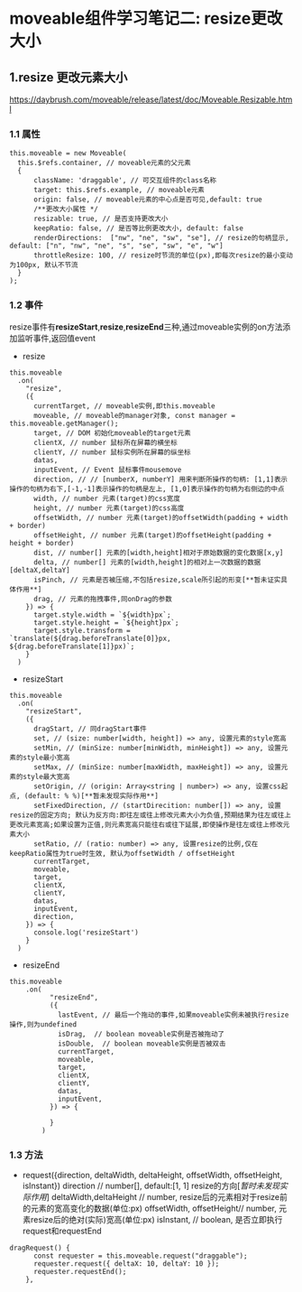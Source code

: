 # moveable组件学习笔记二: resize更改大小

## 1.resize 更改元素大小
https://daybrush.com/moveable/release/latest/doc/Moveable.Resizable.html
### 1.1 属性
```
this.moveable = new Moveable(
  this.$refs.container, // moveable元素的父元素
  {
      className: 'draggable', // 可交互组件的class名称
      target: this.$refs.example, // moveable元素
      origin: false, // moveable元素的中心点是否可见,default: true
      /**更改大小属性 */
      resizable: true, // 是否支持更改大小
      keepRatio: false, // 是否等比例更改大小, default: false
      renderDirections:  ["nw", "ne", "sw", "se"], // resize的句柄显示, default: ["n", "nw", "ne", "s", "se", "sw", "e", "w"]
      throttleResize: 100, // resize时节流的单位(px),即每次resize的最小变动为100px, 默认不节流
  }
);
```
### 1.2 事件
resize事件有**resizeStart**,**resize**,**resizeEnd**三种,通过moveable实例的on方法添加监听事件,返回值event
-  resize
```
this.moveable
  .on(
    "resize",
    ({
      currentTarget, // moveable实例,即this.moveable
      moveable, // moveable的manager对象, const manager = this.moveable.getManager();
      target, // DOM 初始化moveable的target元素
      clientX, // number 鼠标所在屏幕的横坐标
      clientY, // number 鼠标实例所在屏幕的纵坐标
      datas,
      inputEvent, // Event 鼠标事件mousemove
      direction, // // [numberX, numberY] 用来判断所操作的句柄: [1,1]表示操作的句柄为右下,[-1,-1]表示操作的句柄是左上, [1,0]表示操作的句柄为右侧边的中点
      width, // number 元素(target)的css宽度
      height, // number 元素(target)的css高度
      offsetWidth, // number 元素(target)的offsetWidth(padding + width + border)
      offsetHeight, // number 元素(target)的offsetHeight(padding + height + border)
      dist, // number[] 元素的[width,height]相对于原始数据的变化数据[x,y]
      delta, // number[] 元素的[width,height]的相对上一次数据的数据[deltaX,deltaY]
      isPinch, // 元素是否被压缩,不包括resize,scale所引起的形变[**暂未证实具体作用**]
      drag, // 元素的拖拽事件,同onDrag的参数
    }) => {
      target.style.width = `${width}px`;
      target.style.height = `${height}px`;
      target.style.transform = `translate(${drag.beforeTranslate[0]}px, ${drag.beforeTranslate[1]}px)`;
    }
  )
```
-  resizeStart
```
this.moveable
  .on(
    "resizeStart",
    ({
      dragStart, // 同dragStart事件
      set, // (size: number[width, height]) => any, 设置元素的style宽高
      setMin, // (minSize: number[minWidth, minHeight]) => any, 设置元素的style最小宽高
      setMax, // (minSize: number[maxWidth, maxHeight]) => any, 设置元素的style最大宽高
      setOrigin, // (origin: Array<string | number>) => any, 设置css起点, (default: % %)[**暂未发现实际作用**]
      setFixedDirection, // (startDirecition: number[]) => any, 设置resize的固定方向; 默认为反方向:即往左或往上修改元素大小为负值,预期结果为往左或往上更改元素宽高;如果设置为正值,则元素宽高只能往右或往下延展,即使操作是往左或往上修改元素大小
      setRatio, // (ratio: number) => any, 设置resize的比例,仅在keepRatio属性为true时生效, 默认为offsetWidth / offsetHeight
      currentTarget, 
      moveable, 
      target, 
      clientX, 
      clientY, 
      datas,
      inputEvent, 
      direction, 
    }) => {
      console.log('resizeStart')
    }
  )
```
- resizeEnd
```
this.moveable
    .on(
          "resizeEnd",
          ({
            lastEvent, // 最后一个拖动的事件,如果moveable实例未被执行resize操作,则为undefined
            isDrag,  // boolean moveable实例是否被拖动了
            isDouble,  // boolean moveable实例是否被双击
            currentTarget, 
            moveable, 
            target, 
            clientX, 
            clientY, 
            datas,
            inputEvent,
          }) => {
            
          }
        )
```
### 1.3 方法
- request({direction, deltaWidth, deltaHeight, offsetWidth, offsetHeight, isInstant})
direction // number[],  default:[1, 1]  resize的方向[*暂时未发现实际作用*]
deltaWidth,deltaHeight // number, resize后的元素相对于resize前的元素的宽高变化的数据(单位:px)
offsetWidth, offsetHeight// number, 元素resize后的绝对(实际)宽高(单位:px)
isInstant, // boolean, 是否立即执行request和requestEnd
```
dragRequest() {
      const requester = this.moveable.request("draggable");
      requester.request({ deltaX: 10, deltaY: 10 });
      requester.requestEnd();
    },
```